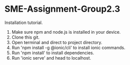 # SME-Assignment-Group2.3

Installation tutorial.

1. Make sure npm and node.js is installed in your device.
2. Clone this git.
3. Open terminal and direct to project directory.
4. Run 'npm install -g @ionic/cli' to install ionic commands.
5. Run 'npm install' to install dependencies.
6. Run 'ionic serve' and head to localhost.
